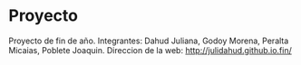 # Proyecto
Proyecto de fin de año.
Integrantes: Dahud Juliana, Godoy Morena, Peralta Micaias, Poblete Joaquin.
Direccion de la web: http://julidahud.github.io.fin/
